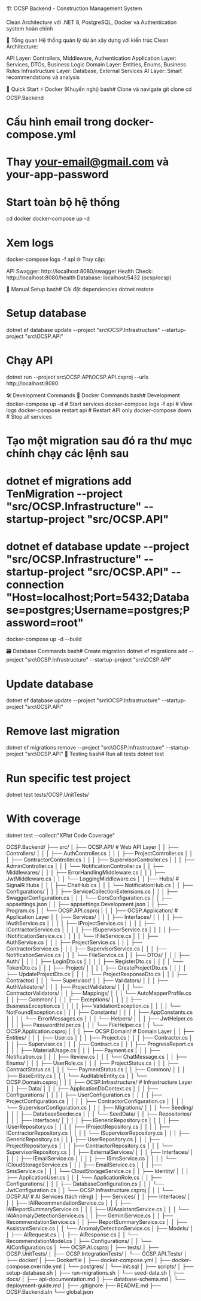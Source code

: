 🏗️ OCSP Backend - Construction Management System

Clean Architecture với .NET 8, PostgreSQL, Docker và Authentication system hoàn chỉnh

🎯 Tổng quan
Hệ thống quản lý dự án xây dựng với kiến trúc Clean Architecture:

API Layer: Controllers, Middleware, Authentication
Application Layer: Services, DTOs, Business Logic
Domain Layer: Entities, Enums, Business Rules
Infrastructure Layer: Database, External Services
AI Layer: Smart recommendations và analysis

🚀 Quick Start
⚡ Docker (Khuyến nghị)
bash# Clone và navigate
git clone <repository-url>
cd OCSP.Backend

# Cấu hình email trong docker-compose.yml

# Thay your-email@gmail.com và your-app-password

# Start toàn bộ hệ thống

cd docker
docker-compose up -d

# Xem logs

docker-compose logs -f api
🌐 Truy cập:

API Swagger: http://localhost:8080/swagger
Health Check: http://localhost:8080/health
Database: localhost:5432 (ocsp/ocsp)

🔧 Manual Setup
bash# Cài đặt dependencies
dotnet restore

# Setup database

dotnet ef database update --project "src\OCSP.Infrastructure" --startup-project "src\OCSP.API"

# Chạy API

dotnet run --project src\OCSP.API\OCSP.API.csproj --urls http://localhost:8080

🛠️ Development Commands
🐳 Docker Commands
bash# Development
docker-compose up -d # Start services
docker-compose logs -f api # View logs
docker-compose restart api # Restart API only
docker-compose down # Stop all services

# Tạo một migration sau đó ra thư mục chính chạy các lệnh sau

# dotnet ef migrations add TenMigration --project "src/OCSP.Infrastructure" --startup-project "src/OCSP.API"

# dotnet ef database update --project "src/OCSP.Infrastructure" --startup-project "src/OCSP.API" --connection "Host=localhost;Port=5432;Database=postgres;Username=postgres;Password=root"

docker-compose up -d --build

🗃️ Database Commands
bash# Create migration
dotnet ef migrations add <MigrationName> --project "src\OCSP.Infrastructure" --startup-project "src\OCSP.API"

# Update database

dotnet ef database update --project "src\OCSP.Infrastructure" --startup-project "src\OCSP.API"

# Remove last migration

dotnet ef migrations remove --project "src\OCSP.Infrastructure" --startup-project "src\OCSP.API"
🧪 Testing
bash# Run all tests
dotnet test

# Run specific test project

dotnet test tests/OCSP.UnitTests/

# With coverage

dotnet test --collect:"XPlat Code Coverage"

OCSP.Backend/
├── src/
│ ├── OCSP.API/ # Web API Layer
│ │ ├── Controllers/
│ │ │ ├── AuthController.cs
│ │ │ ├── ProjectController.cs
│ │ │ ├── ContractorController.cs
│ │ │ ├── SupervisorController.cs
│ │ │ ├── AdminController.cs
│ │ │ └── NotificationController.cs
│ │ ├── Middlewares/
│ │ │ ├── ErrorHandlingMiddleware.cs
│ │ │ ├── JwtMiddleware.cs
│ │ │ └── LoggingMiddleware.cs
│ │ ├── Hubs/ # SignalR Hubs
│ │ │ ├── ChatHub.cs
│ │ │ └── NotificationHub.cs
│ │ ├── Configurations/
│ │ │ ├── ServiceCollectionExtensions.cs
│ │ │ ├── SwaggerConfiguration.cs
│ │ │ └── CorsConfiguration.cs
│ │ ├── appsettings.json
│ │ ├── appsettings.Development.json
│ │ ├── Program.cs
│ │ └── OCSP.API.csproj
│ │
│ ├── OCSP.Application/ # Application Layer
│ │ ├── Services/
│ │ │ ├── Interfaces/
│ │ │ │ ├── IAuthService.cs
│ │ │ │ ├── IProjectService.cs
│ │ │ │ ├── IContractorService.cs
│ │ │ │ ├── ISupervisorService.cs
│ │ │ │ ├── INotificationService.cs
│ │ │ │ └── IFileService.cs
│ │ │ ├── AuthService.cs
│ │ │ ├── ProjectService.cs
│ │ │ ├── ContractorService.cs
│ │ │ ├── SupervisorService.cs
│ │ │ ├── NotificationService.cs
│ │ │ └── FileService.cs
│ │ ├── DTOs/
│ │ │ ├── Auth/
│ │ │ │ ├── LoginDto.cs
│ │ │ │ ├── RegisterDto.cs
│ │ │ │ └── TokenDto.cs
│ │ │ ├── Project/
│ │ │ │ ├── CreateProjectDto.cs
│ │ │ │ ├── UpdateProjectDto.cs
│ │ │ │ └── ProjectResponseDto.cs
│ │ │ ├── Contractor/
│ │ │ └── Supervisor/
│ │ ├── Validators/
│ │ │ ├── AuthValidators/
│ │ │ ├── ProjectValidators/
│ │ │ └── ContractorValidators/
│ │ ├── Mappings/
│ │ │ └── AutoMapperProfile.cs
│ │ ├── Common/
│ │ │ ├── Exceptions/
│ │ │ │ ├── BusinessException.cs
│ │ │ │ ├── ValidationException.cs
│ │ │ │ └── NotFoundException.cs
│ │ │ ├── Constants/
│ │ │ │ ├── AppConstants.cs
│ │ │ │ └── ErrorMessages.cs
│ │ │ └── Helpers/
│ │ │ ├── JwtHelper.cs
│ │ │ ├── PasswordHelper.cs
│ │ │ └── FileHelper.cs
│ │ └── OCSP.Application.csproj
│ │
│ ├── OCSP.Domain/ # Domain Layer
│ │ ├── Entities/
│ │ │ ├── User.cs
│ │ │ ├── Project.cs
│ │ │ ├── Contractor.cs
│ │ │ ├── Supervisor.cs
│ │ │ ├── Contract.cs
│ │ │ ├── ProgressReport.cs
│ │ │ ├── MaterialUsage.cs
│ │ │ ├── Payment.cs
│ │ │ ├── Notification.cs
│ │ │ ├── Review.cs
│ │ │ └── ChatMessage.cs
│ │ ├── Enums/
│ │ │ ├── UserRole.cs
│ │ │ ├── ProjectStatus.cs
│ │ │ ├── ContractStatus.cs
│ │ │ └── PaymentStatus.cs
│ │ ├── Common/
│ │ │ ├── BaseEntity.cs
│ │ │ └── AuditableEntity.cs
│ │ └── OCSP.Domain.csproj
│ │
│ ├── OCSP.Infrastructure/ # Infrastructure Layer
│ │ ├── Data/
│ │ │ ├── ApplicationDbContext.cs
│ │ │ ├── Configurations/
│ │ │ │ ├── UserConfiguration.cs
│ │ │ │ ├── ProjectConfiguration.cs
│ │ │ │ ├── ContractorConfiguration.cs
│ │ │ │ └── SupervisorConfiguration.cs
│ │ │ ├── Migrations/
│ │ │ └── Seeding/
│ │ │ ├── DatabaseSeeder.cs
│ │ │ └── SeedData/
│ │ ├── Repositories/
│ │ │ ├── Interfaces/
│ │ │ │ ├── IGenericRepository.cs
│ │ │ │ ├── IUserRepository.cs
│ │ │ │ ├── IProjectRepository.cs
│ │ │ │ ├── IContractorRepository.cs
│ │ │ │ └── ISupervisorRepository.cs
│ │ │ ├── GenericRepository.cs
│ │ │ ├── UserRepository.cs
│ │ │ ├── ProjectRepository.cs
│ │ │ ├── ContractorRepository.cs
│ │ │ └── SupervisorRepository.cs
│ │ ├── ExternalServices/
│ │ │ ├── Interfaces/
│ │ │ │ ├── IEmailService.cs
│ │ │ │ ├── ISmsService.cs
│ │ │ │ └── ICloudStorageService.cs
│ │ │ ├── EmailService.cs
│ │ │ ├── SmsService.cs
│ │ │ └── CloudStorageService.cs
│ │ ├── Identity/
│ │ │ ├── ApplicationUser.cs
│ │ │ └── ApplicationRole.cs
│ │ ├── Configurations/
│ │ │ ├── DatabaseConfiguration.cs
│ │ │ └── JwtConfiguration.cs
│ │ └── OCSP.Infrastructure.csproj
│ │
│ └── OCSP.AI/ # AI Services (tách riêng)
│ ├── Services/
│ │ ├── Interfaces/
│ │ │ ├── IAIRecommendationService.cs
│ │ │ ├── IAIReportSummaryService.cs
│ │ │ ├── IAIAssistantService.cs
│ │ │ └── IAIAnomalyDetectionService.cs
│ │ ├── GeminiService.cs
│ │ ├── RecommendationService.cs
│ │ ├── ReportSummaryService.cs
│ │ ├── AssistantService.cs
│ │ └── AnomalyDetectionService.cs
│ ├── Models/
│ │ ├── AIRequest.cs
│ │ ├── AIResponse.cs
│ │ └── RecommendationModel.cs
│ ├── Configurations/
│ │ └── AIConfiguration.cs
│ └── OCSP.AI.csproj
│
├── tests/
│ ├── OCSP.UnitTests/
│ ├── OCSP.IntegrationTests/
│ └── OCSP.API.Tests/
│
├── docker/
│ ├── Dockerfile
│ ├── docker-compose.yml
│ ├── docker-compose.override.yml
│ └── postgres/
│ └── init.sql
│
├── scripts/
│ ├── setup-database.sh
│ ├── run-migrations.sh
│ └── seed-data.sh
│
├── docs/
│ ├── api-documentation.md
│ ├── database-schema.md
│ └── deployment-guide.md
│
├── .gitignore
├── README.md
├── OCSP.Backend.sln
└── global.json
